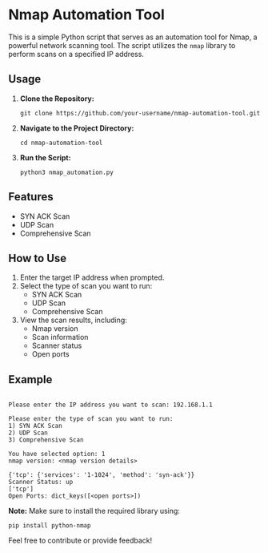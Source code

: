 <h1>Nmap Automation Tool</h1>

<p>This is a simple Python script that serves as an automation tool for Nmap, a powerful network scanning tool.
The script utilizes the <code>nmap</code> library to perform scans on a specified IP address.</p>

<h2>Usage</h2>

<ol>
<li><strong>Clone the Repository:</strong></li>
<pre><code>git clone https://github.com/your-username/nmap-automation-tool.git</code></pre>

<li><strong>Navigate to the Project Directory:</strong></li>
<pre><code>cd nmap-automation-tool</code></pre>

<li><strong>Run the Script:</strong></li>
<pre><code>python3 nmap_automation.py</code></pre>
</ol>

<h2>Features</h2>

<ul>
<li>SYN ACK Scan</li>
<li>UDP Scan</li>
<li>Comprehensive Scan</li>
</ul>

<h2>How to Use</h2>

<ol>
<li>Enter the target IP address when prompted.</li>

<li>Select the type of scan you want to run:
<ul>
    <li>SYN ACK Scan</li>
    <li>UDP Scan</li>
    <li>Comprehensive Scan</li>
</ul>
</li>

<li>View the scan results, including:
<ul>
    <li>Nmap version</li>
    <li>Scan information</li>
    <li>Scanner status</li>
    <li>Open ports</li>
</ul>
</li>
</ol>

<h2>Example</h2>

<pre><code>
Please enter the IP address you want to scan: 192.168.1.1

Please enter the type of scan you want to run:
1) SYN ACK Scan
2) UDP Scan
3) Comprehensive Scan

You have selected option: 1
nmap version: &lt;nmap version details&gt;

{'tcp': {'services': '1-1024', 'method': 'syn-ack'}}
Scanner Status: up
['tcp']
Open Ports: dict_keys([&lt;open ports&gt;])
</code></pre>

<p><strong>Note:</strong> Make sure to install the required library using:</p>
<pre><code>pip install python-nmap</code></pre>

<p>Feel free to contribute or provide feedback!</p>

</body>

</html>
